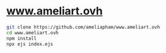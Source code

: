 # www.ameliart.ovh

```bash
git clone https://github.com/ameliapham/www.ameliart.ovh
cd www.ameliart.ovh
npm install
npx ejs index.ejs
```